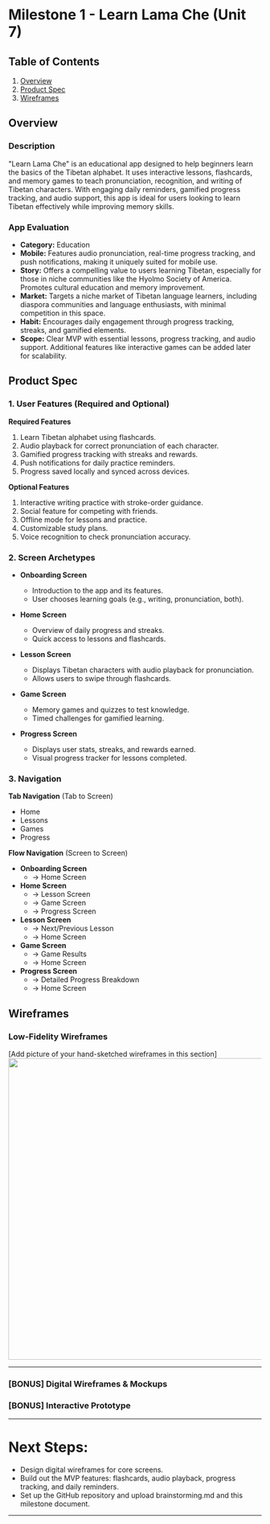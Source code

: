 # Milestone 1 - Learn Lama Che (Unit 7)

## Table of Contents

1. [Overview](#Overview)
2. [Product Spec](#Product-Spec)
3. [Wireframes](#Wireframes)

## Overview

### Description

"Learn Lama Che" is an educational app designed to help beginners learn the basics of the Tibetan alphabet. It uses interactive lessons, flashcards, and memory games to teach pronunciation, recognition, and writing of Tibetan characters. With engaging daily reminders, gamified progress tracking, and audio support, this app is ideal for users looking to learn Tibetan effectively while improving memory skills.

### App Evaluation

- **Category:** Education
- **Mobile:** Features audio pronunciation, real-time progress tracking, and push notifications, making it uniquely suited for mobile use.
- **Story:** Offers a compelling value to users learning Tibetan, especially for those in niche communities like the Hyolmo Society of America. Promotes cultural education and memory improvement.
- **Market:** Targets a niche market of Tibetan language learners, including diaspora communities and language enthusiasts, with minimal competition in this space.
- **Habit:** Encourages daily engagement through progress tracking, streaks, and gamified elements.
- **Scope:** Clear MVP with essential lessons, progress tracking, and audio support. Additional features like interactive games can be added later for scalability.

## Product Spec

### 1. User Features (Required and Optional)

**Required Features**
1. Learn Tibetan alphabet using flashcards.
2. Audio playback for correct pronunciation of each character.
3. Gamified progress tracking with streaks and rewards.
4. Push notifications for daily practice reminders.
5. Progress saved locally and synced across devices.

**Optional Features**
1. Interactive writing practice with stroke-order guidance.
2. Social feature for competing with friends.
3. Offline mode for lessons and practice.
4. Customizable study plans.
5. Voice recognition to check pronunciation accuracy.

### 2. Screen Archetypes

- **Onboarding Screen**
  - Introduction to the app and its features.
  - User chooses learning goals (e.g., writing, pronunciation, both).

- **Home Screen**
  - Overview of daily progress and streaks.
  - Quick access to lessons and flashcards.

- **Lesson Screen**
  - Displays Tibetan characters with audio playback for pronunciation.
  - Allows users to swipe through flashcards.

- **Game Screen**
  - Memory games and quizzes to test knowledge.
  - Timed challenges for gamified learning.

- **Progress Screen**
  - Displays user stats, streaks, and rewards earned.
  - Visual progress tracker for lessons completed.

### 3. Navigation

**Tab Navigation** (Tab to Screen)
* Home
* Lessons
* Games
* Progress

**Flow Navigation** (Screen to Screen)
- **Onboarding Screen**
  - → Home Screen
- **Home Screen**
  - → Lesson Screen
  - → Game Screen
  - → Progress Screen
- **Lesson Screen**
  - → Next/Previous Lesson
  - → Home Screen
- **Game Screen**
  - → Game Results
  - → Home Screen
- **Progress Screen**
  - → Detailed Progress Breakdown
  - → Home Screen

## Wireframes

### Low-Fidelity Wireframes

[Add picture of your hand-sketched wireframes in this section]  
<img src="YOUR_WIREFRAME_IMAGE_URL" width=600>

---

### [BONUS] Digital Wireframes & Mockups

### [BONUS] Interactive Prototype

---

# Next Steps:
- Design digital wireframes for core screens.
- Build out the MVP features: flashcards, audio playback, progress tracking, and daily reminders.
- Set up the GitHub repository and upload brainstorming.md and this milestone document.

---
